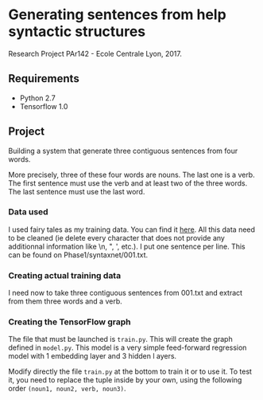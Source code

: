 # Generating sentences from help syntactic structures
Research Project PAr142 - Ecole Centrale Lyon, 2017.

## Requirements
* Python 2.7
* Tensorflow 1.0

## Project
Building a system that generate three contiguous sentences from four words.

More precisely, three of these four words are nouns. The last one is a verb. The first sentence must use the verb and at least two of the three words. The last sentence must use the last word.

### Data used
I used fairy tales as my training data. You can find it [here](https://github.com/bscofield/fairy-tale-remix/blob/master/data/fairy-tales.json).
All this data need to be cleaned (ie delete every character that does not provide any additionnal information like \n, ", ', etc.).
I put one sentence per line. This can be found on Phase1/syntaxnet/001.txt.

### Creating actual training data
I need now to take three contiguous sentences from 001.txt and extract from them three words and a verb.

### Creating the TensorFlow graph
The file that must be launched is `train.py`. This will create the graph defined in `model.py`. This model is a very simple feed-forward regression model with 1 embedding layer and 3 hidden l ayers.

Modify directly the file `train.py` at the bottom to train it or to use it. To test it, you need to replace the tuple inside by your own, using the following order `(noun1, noun2, verb, noun3)`.


 

